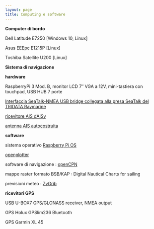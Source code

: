 ```yaml
---
layout: page
title: Computing e software
---
```

**Computer di bordo**

Dell Latitude E7250 [Windows 10, Linux]

Asus EEEpc E1215P [Linux]

Toshiba Satellite U200 [Linux]

**Sistema di navigazione**

**hardware**

RaspberryPi 3 Mod. B, monitor LCD 7″ VGA a 12V, mini-tastiera con touchpad, USB HUB 7 porte

[Interfaccia SeaTalk-NMEA USB bridge collegata alla presa SeaTalk del TRIDATA Raymarine](http://www.gadgetpool.eu/product_info.php?products_id=70)

[ricevitore AIS dAISy](https://www.tindie.com/products/astuder/daisy-ais-receiver/)

[antenna AIS autocostruita](http://muck-solutions.com/?attachment_id=1331)

**software**

sistema operativo [Raspberry Pi OS](https://www.raspberrypi.org/downloads/)

[openplotter](http://openmarine.net/)

software di navigazione : [openCPN](http://opencpn.org)

mappe raster formato BSB/KAP : Digital Nautical Charts for sailing

previsioni meteo : [ZyGrib](https://www.zygrib.org/)

**ricevitori GPS**

USB U-BOX7 GPS/GLONASS receiver, NMEA output

GPS Holux GPSlim236 Bluetooth

GPS Garmin XL 45
